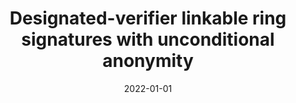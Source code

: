 ---
title: "Designated-verifier linkable ring signatures with unconditional anonymity"
collection: publications
category: conferences
permalink: /publication/2022-01-01-Designated-verifier-linkable-ring-signatures-with-unconditional-anonymity
date: 2022-01-01
venue: 'In the proceedings of International Conference on Algebraic Informatics'
citation: ' Danai Balla,  Pourandokht Behrouz,  Panagiotis Grontas,  Aris Pagourtzis,  Marianna Spyrakou,  Giannis Vrettos,  Designated-verifier linkable ring signatures with unconditional anonymity.  In the proceedings of International Conference on Algebraic Informatics, 2022.'
excerpt: 'We propose Designated-Verifier Linkable Ring Signatures with unconditional anonymity, a cryptographic primitive that protects the privacy of signers in two ways: Firstly, it allows them to hide inside a ring (i.e. an anonymity set) they can create by collecting a set of public keys all of which must be used for verification. Secondly, it allows a designated entity to simulate signatures thus making it difficult for an adversary to deduce their identity from the content of the exchanged messages.
Our scheme differs from similar proposals since the anonymity guarantees are unconditional.'
---